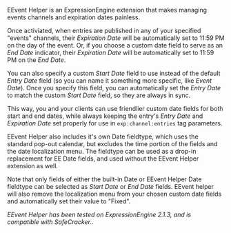EEvent Helper is an ExpressionEngine extension that makes managing events channels and expiration dates painless.

Once activiated, when entries are published in any of your specified "events" channels, their *Expiration Date* will be automatically set to 11:59 PM on the day of the event. Or, if you choose a custom date field to serve as an *End Date* indicator, their *Expiration Date* will be automatically set to 11:59 PM on the *End Date*.

You can also specify a custom *Start Date* field to use instead of the default *Entry Date* field (so you can name it something more specific, like *Event Date*). Once you specify this field, you can automatically set the *Entry Date* to match the custom *Start Date* field, so they are always in sync.

This way, you and your clients can use friendlier custom date fields for both start and end dates, while always keeping the entry's *Entry Date* and *Expiration Date* set properly for use in `exp:channel:entries` tag parameters.

EEvent Helper also includes it's own Date fieldtype, which uses the standard pop-out calendar, but excludes the time portion of the fields and the date localization menu. The fieldtype can be used as a drop-in replacement for EE Date fields, and used without the EEvent Helper extension as well.

Note that only fields of either the built-in Date or EEvent Helper Date fieldtype can be selected as *Start Date* or *End Date* fields. EEvent helper will also remove the localization menu from your chosen custom date fields and automatically set their value to "Fixed".

*EEvent Helper has been tested on ExpressionEngine 2.1.3, and is compatible with SafeCracker.*.
